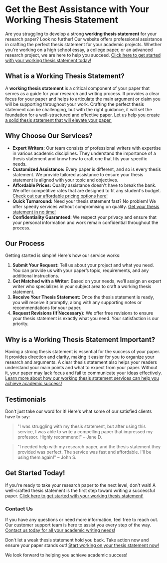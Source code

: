 # Get the Best Assistance with Your Working Thesis Statement

Are you struggling to develop a strong **working thesis statement** for your research paper? Look no further! Our website offers professional assistance in crafting the perfect thesis statement for your academic projects. Whether you're working on a high school essay, a college paper, or an advanced research project, we are here to help you succeed. [Click here to get started with your working thesis statement today!](https://tinyurl.com/topessay?keyword=working+thesis+statement)

## What is a Working Thesis Statement?

A **working thesis statement** is a critical component of your paper that serves as a guide for your research and writing process. It provides a clear focus for your paper and helps to articulate the main argument or claim you will be supporting throughout your work. Crafting the perfect thesis statement can be challenging, but with the right guidance, it will set the foundation for a well-structured and effective paper. [Let us help you create a solid thesis statement that will elevate your paper.](https://tinyurl.com/topessay?keyword=working+thesis+statement)

## Why Choose Our Services?

- **Expert Writers:** Our team consists of professional writers with expertise in various academic disciplines. They understand the importance of a thesis statement and know how to craft one that fits your specific needs.
- **Customized Assistance:** Every paper is different, and so is every thesis statement. We provide tailored assistance to ensure your thesis statement is aligned with your topic and objectives.
- **Affordable Prices:** Quality assistance doesn't have to break the bank. We offer competitive rates that are designed to fit any student's budget. [Check out our affordable pricing options here!](https://tinyurl.com/topessay?keyword=working+thesis+statement)
- **Quick Turnaround:** Need your thesis statement fast? No problem! We offer speedy services without compromising on quality. [Get your thesis statement in no time!](https://tinyurl.com/topessay?keyword=working+thesis+statement)
- **Confidentiality Guaranteed:** We respect your privacy and ensure that your personal information and work remain confidential throughout the process.

## Our Process

Getting started is simple! Here's how our service works:

1. **Submit Your Request:** Tell us about your project and what you need. You can provide us with your paper’s topic, requirements, and any additional instructions.
2. **Get Matched with a Writer:** Based on your needs, we’ll assign an expert writer who specializes in your subject area to craft a working thesis statement.
3. **Receive Your Thesis Statement:** Once the thesis statement is ready, you will receive it promptly, along with any supporting notes or recommendations for your paper.
4. **Request Revisions (If Necessary):** We offer free revisions to ensure your thesis statement is exactly what you need. Your satisfaction is our priority.

## Why is a Working Thesis Statement Important?

Having a strong thesis statement is essential for the success of your paper. It provides direction and clarity, making it easier for you to organize your research and arguments. A clear thesis statement also helps your readers understand your main points and what to expect from your paper. Without it, your paper may lack focus and fail to communicate your ideas effectively. [Learn more about how our working thesis statement services can help you achieve academic success!](https://tinyurl.com/topessay?keyword=working+thesis+statement)

## Testimonials

Don't just take our word for it! Here's what some of our satisfied clients have to say:

> "I was struggling with my thesis statement, but after using this service, I was able to write a compelling paper that impressed my professor. Highly recommend!" – Jane D.

> "I needed help with my research paper, and the thesis statement they provided was perfect. The service was fast and affordable. I'll be using them again!" – John S.

## Get Started Today!

If you're ready to take your research paper to the next level, don't wait! A well-crafted thesis statement is the first step toward writing a successful paper. [Click here to get started with your working thesis statement!](https://tinyurl.com/topessay?keyword=working+thesis+statement)

### Contact Us

If you have any questions or need more information, feel free to reach out. Our customer support team is here to assist you every step of the way. [Contact us today for all your academic writing needs!](https://tinyurl.com/topessay?keyword=working+thesis+statement)

Don't let a weak thesis statement hold you back. Take action now and ensure your paper stands out! [Start working on your thesis statement now!](https://tinyurl.com/topessay?keyword=working+thesis+statement)

We look forward to helping you achieve academic success!
